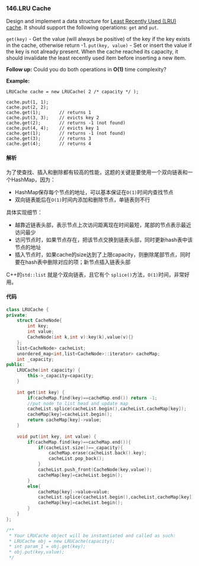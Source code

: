 ### 146.LRU Cache

Design and implement a data structure for [Least Recently Used (LRU) cache](https://en.wikipedia.org/wiki/Cache_replacement_policies#LRU). It should support the following operations: `get` and `put`.

`get(key)` - Get the value (will always be positive) of the key if the key exists in the cache, otherwise return -1.
`put(key, value)` - Set or insert the value if the key is not already present. When the cache reached its capacity, it should invalidate the least recently used item before inserting a new item.

**Follow up:**
Could you do both operations in **O(1)** time complexity?

**Example:**

```
LRUCache cache = new LRUCache( 2 /* capacity */ );

cache.put(1, 1);
cache.put(2, 2);
cache.get(1);       // returns 1
cache.put(3, 3);    // evicts key 2
cache.get(2);       // returns -1 (not found)
cache.put(4, 4);    // evicts key 1
cache.get(1);       // returns -1 (not found)
cache.get(3);       // returns 3
cache.get(4);       // returns 4
```

#### 解析

为了使查找、插入和删除都有较高的性能，这题的关键是要使用一个双向链表和一个HashMap，因为：

- HashMap保存每个节点的地址，可以基本保证在`O(1)`时间内查找节点
- 双向链表能后在`O(1)`时间内添加和删除节点，单链表则不行

具体实现细节：

- 越靠近链表头部，表示节点上次访问距离现在时间最短，尾部的节点表示最近访问最少
- 访问节点时，如果节点存在，把该节点交换到链表头部，同时更新hash表中该节点的地址
- 插入节点时，如果cache的size达到了上限capacity，则删除尾部节点，同时要在hash表中删除对应的项；新节点插入链表头部

C++的`std::list` 就是个双向链表，且它有个 `splice()`方法，`O(1)`时间，非常好用。

#### 代码

```cpp
class LRUCache {
private:
    struct CacheNode{
        int key;
        int value;
        CacheNode(int k,int v):key(k),value(v){}
    };
    list<CacheNode> cacheList;
    unordered_map<int,list<CacheNode>::iterator> cacheMap;
    int _capacity;
public:
    LRUCache(int capacity) {
        this->_capacity=capacity;
    }
    
    int get(int key) {
        if(cacheMap.find(key)==cacheMap.end()) return -1;
        //put node to list head and update map
        cacheList.splice(cacheList.begin(),cacheList,cacheMap[key]);
        cacheMap[key]=cacheList.begin();
        return cacheMap[key]->value;
    }
    
    void put(int key, int value) {
        if(cacheMap.find(key)==cacheMap.end()){
            if(cacheList.size()==_capacity){
                cacheMap.erase(cacheList.back().key);
                cacheList.pop_back();
            }
            cacheList.push_front(CacheNode(key,value));
            cacheMap[key]=cacheList.begin();
        }
        else{
            cacheMap[key]->value=value;
            cacheList.splice(cacheList.begin(),cacheList,cacheMap[key]);
            cacheMap[key]=cacheList.begin();
        }
    }
};

/**
 * Your LRUCache object will be instantiated and called as such:
 * LRUCache obj = new LRUCache(capacity);
 * int param_1 = obj.get(key);
 * obj.put(key,value);
 */
```


